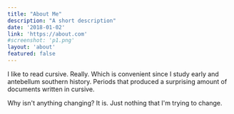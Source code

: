 ```yaml
---
title: "About Me"
description: "A short description"
date: '2018-01-02'
link: 'https://about.com'
#screenshot: 'p1.png'
layout: 'about'
featured: false
---
```

I like to read cursive. Really. Which is convenient since I study early and antebellum southern history. Periods that produced a surprising amount of documents written in cursive.

Why isn't anything changing? It is. Just nothing that I'm trying to change.